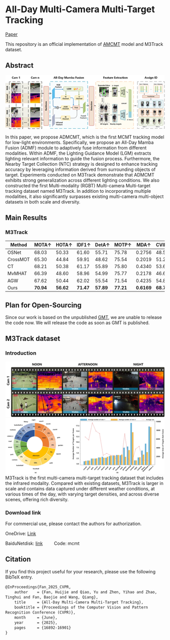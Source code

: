 # All-Day Multi-Camera Multi-Target Tracking

[Paper](https://openaccess.thecvf.com/content/CVPR2025/papers/Fan_All-Day_Multi-Camera_Multi-Target_Tracking_CVPR_2025_paper.pdf)

This repository is an official implementation of [AMCMT](https://openaccess.thecvf.com/content/CVPR2025/papers/Fan_All-Day_Multi-Camera_Multi-Target_Tracking_CVPR_2025_paper.pdf) model and M3Track dataset.


## Abstract


![Overview](model.png)

 In this paper, we propose ADMCMT, which is the first MCMT tracking model for low-light environments. Specifically, we propose an All-Day Mamba Fusion (ADMF) module to adaptively fuse information from different modalities. Within ADMF, the Lighting Guidance Model (LGM) extracts lighting relevant information to guide the fusion process. Furthermore, the Nearby Target Collection (NTC) strategy is designed to enhance tracking accuracy by leveraging information derived from surrounding objects of target. Experiments conducted on M3Track demonstrate that ADMCMT exhibits strong generalization across different lighting conditions. We also constructed the first Multi-modality (RGBT) Multi-camera Multi-target tracking dataset named M3Track. In addition to incorporating multiple modalities, it also significantly surpasses existing multi-camera multi-object datasets in both scale and diversity.

## Main Results

### M3Track

| Method   | MOTA↑ | HOTA↑ | IDF1↑ | DetA↑ | MOTP↑ | MDA↑   | CVIDF1↑ | CVMA↑ |
|----------|-------|-------|-------|-------|-------|--------|---------|-------|
| OSNet    | 68.03 | 50.33 | 61.60 | 55.71 | 75.78 | 0.2756 | 48.50   | 28.60 |
| CrossMOT | 65.30 | 44.84 | 59.91 | 48.62 | 75.54 | 0.2019 | 51.21   | 38.51 |
| CT       | 68.21 | 50.38 | 61.17 | 55.89 | 75.80 | 0.4340 | 53.65   | 44.71 |
| MvMHAT   | 66.39 | 48.60 | 58.96 | 54.99 | 75.77 | 0.2178 | 46.64   | 26.72 |
| AGW      | 67.62 | 50.44 | 62.02 | 55.54 | 71.54 | 0.4235 | 54.81   | 45.02 |
| Ours     | **70.94** | **56.62** | **71.47** | **57.89** | **77.21** | **0.6169** | **68.77** | **61.81** |



## Plan for Open-Sourcing

Since our work is based on the unpublished [GMT](https://arxiv.org/pdf/2407.01007), we are unable to release the code now. We will release the code as soon as GMT is published.

## M3Track dataset

### Introduction
![Example](dataset.jpg)
![Compare](dataset_tj2.jpg)
M3Track is the first multi-camera multi-target tracking dataset that includes the infrared modality. Compared with existing datasets, M3Track is larger in scale and contains data captured under different weather conditions, at various times of the day, with varying target densities, and across diverse scenes, offering rich diversity.


### Download link
For commercial use, please contact the authors for authorization.

OneDrive: [Link](https://1drv.ms/f/c/140da35392af8a02/EqjdrWgGcjFGvk2Pc61fBzoBmSqWl1L6EVrb6kchVYqzcQ?e=AKWaBe)

BaiduNetdisk: [link](https://pan.baidu.com/s/1g0qaoyGUTZWJl3yNtR4rzw)  &emsp;&emsp;  Code: mcmt

## Citation
If you find this project useful for your research, please use the following BibTeX entry.

    @InProceedings{Fan_2025_CVPR,
        author    = {Fan, Huijie and Qiao, Yu and Zhen, Yihao and Zhao, Tinghui and Fan, Baojie and Wang, Qiang},
        title     = {All-Day Multi-Camera Multi-Target Tracking},
        booktitle = {Proceedings of the Computer Vision and Pattern Recognition Conference (CVPR)},
        month     = {June},
        year      = {2025},
        pages     = {16892-16901}
    }
